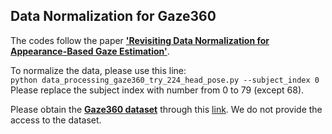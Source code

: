 ## Data Normalization for Gaze360

The codes follow the paper [**'Revisiting Data Normalization for Appearance-Based Gaze Estimation'**](https://perceptualui.org/publications/zhang18_etra.pdf).

To normalize the data, please use this line:\
`python data_processing_gaze360_try_224_head_pose.py --subject_index 0`\
Please replace the subject index with number from 0 to 79 (except 68).

Please obtain the [**Gaze360 dataset**](http://gaze360.csail.mit.edu/iccv2019_gaze360.pdf) through this [link](http://gaze360.csail.mit.edu/). We do not provide the access to the dataset.
